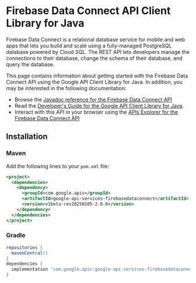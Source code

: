 # Firebase Data Connect API Client Library for Java

Firebase Data Connect is a relational database service for mobile and web apps that lets you build and scale using a fully-managed PostgreSQL database powered by Cloud SQL. The REST API lets developers manage the connections to their database, change the schema of their database, and query the database.

This page contains information about getting started with the Firebase Data Connect API
using the Google API Client Library for Java. In addition, you may be interested
in the following documentation:

* Browse the [Javadoc reference for the Firebase Data Connect API][javadoc]
* Read the [Developer's Guide for the Google API Client Library for Java][google-api-client].
* Interact with this API in your browser using the [APIs Explorer for the Firebase Data Connect API][api-explorer]

## Installation

### Maven

Add the following lines to your `pom.xml` file:

```xml
<project>
  <dependencies>
    <dependency>
      <groupId>com.google.apis</groupId>
      <artifactId>google-api-services-firebasedataconnect</artifactId>
      <version>v1beta-rev20250105-2.0.0</version>
    </dependency>
  </dependencies>
</project>
```

### Gradle

```gradle
repositories {
  mavenCentral()
}
dependencies {
  implementation 'com.google.apis:google-api-services-firebasedataconnect:v1beta-rev20250105-2.0.0'
}
```

[javadoc]: https://googleapis.dev/java/google-api-services-firebasedataconnect/latest/index.html
[google-api-client]: https://github.com/googleapis/google-api-java-client/
[api-explorer]: https://developers.google.com/apis-explorer/#p/firebasedataconnect/v1/
